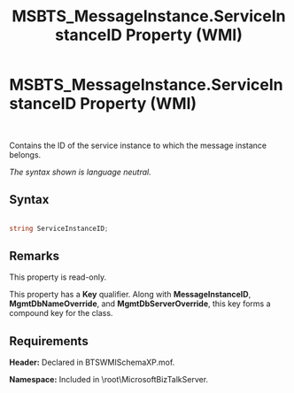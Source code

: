 ﻿---
title: MSBTS_MessageInstance.ServiceInstanceID Property (WMI)
TOCTitle: MSBTS_MessageInstance.ServiceInstanceID Property (WMI)
ms:assetid: 27bff459-aab7-4c87-b1a9-b42d7358f6bd
ms:mtpsurl: https://msdn.microsoft.com/library/Aa559286(v=BTS.80)
ms:contentKeyID: 51526866
ms.date: 08/30/2017
mtps_version: v=BTS.80
---

# MSBTS\_MessageInstance.ServiceInstanceID Property (WMI)

 

Contains the ID of the service instance to which the message instance belongs.

*The syntax shown is language neutral.*

## Syntax

```C#
  
string ServiceInstanceID;  
```

## Remarks

This property is read-only.

This property has a **Key** qualifier. Along with **MessageInstanceID**, **MgmtDbNameOverride**, and **MgmtDbServerOverride**, this key forms a compound key for the class.

## Requirements

**Header:** Declared in BTSWMISchemaXP.mof.

**Namespace:** Included in \\root\\MicrosoftBizTalkServer.

